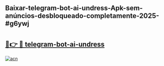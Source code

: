 ## Baixar-telegram-bot-ai-undress-Apk-sem-anúncios-desbloqueado-completamente-2025-#g6ywj

# <h2><a href="https://ainizakaria.my?title=telegram-bot-ai-undress&ref=22M">🔗👉 🔴 telegram-bot-ai-undress</a></h2>

[![acn](https://github.com/user-attachments/assets/0f9c940e-d8b0-45ae-aac7-cd30a18b3e1c)](https://ainizakaria.my?title=telegram-bot-ai-undress&ref=22M)

